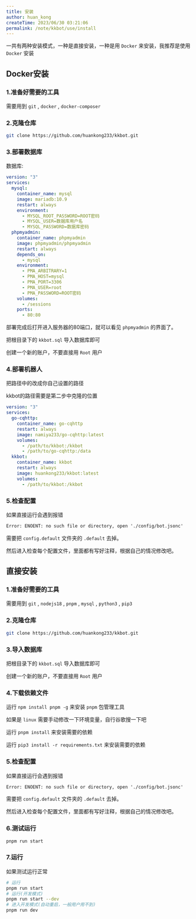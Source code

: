 ```yaml
---
title: 安装
author: huan_kong
createTime: 2023/06/30 03:21:06
permalink: /note/kkbot/use/install
---
```


一共有两种安装模式，一种是直接安装，一种是用 `Docker` 来安装，我推荐是使用 `Docker` 安装

## Docker安装

### 1.准备好需要的工具

需要用到 `git` , `docker` , `docker-composer`

### 2.克隆仓库

~~~ bash
git clone https://github.com/huankong233/kkbot.git
~~~

### 3.部署数据库

数据库:

~~~ yaml
version: "3"
services:
  mysql:
    container_name: mysql
    image: mariadb:10.9
    restart: always
    environment:
      - MYSQL_ROOT_PASSWORD=ROOT密码
      - MYSQL_USER=数据库用户名
      - MYSQL_PASSWORD=数据库密码
  phpmyadmin:
    container_name: phpmyadmin
    image: phpmyadmin/phpmyadmin
    restart: always
    depends_on:
      - mysql
    environment:
      - PMA_ARBITRARY=1
      - PMA_HOST=mysql
      - PMA_PORT=3306
      - PMA_USER=root
      - PMA_PASSWORD=ROOT密码
    volumes:
      - /sessions
    ports:
      - 80:80
~~~

部署完成后打开进入服务器的80端口，就可以看见 `phpmyadmin` 的界面了。

把根目录下的 `kkbot.sql` 导入数据库即可

创建一个新的账户，不要直接用 `Root` 用户

### 4.部署机器人

把路径中的改成你自己设置的路径

kkbot的路径需要是第二步中克隆的位置

~~~ yaml
version: "3"
services:
  go-cqhttp:
    container_name: go-cqhttp
    restart: always
    image: namiya233/go-cqhttp:latest
    volumes:
      - /path/to/kkbot:/kkbot
      - /path/to/go-cqhttp:/data
  kkbot:
    container_name: kkbot
    restart: always
    image: huankong233/kkbot:latest
    volumes:
      - /path/to/kkbot:/kkbot
~~~

### 5.检查配置

如果直接运行会遇到报错

~~~ txt
Error: ENOENT: no such file or directory, open './config/bot.jsonc'
~~~

需要把 `config.default` 文件夹的 `.default` 去掉。

然后进入检查每个配置文件，里面都有写好注释，根据自己的情况修改吧。

## 直接安装

### 1.准备好需要的工具

需要用到 `git` , `nodejs18` , `pnpm` , `mysql` , `python3` , `pip3`

### 2.克隆仓库

~~~ bash
git clone https://github.com/huankong233/kkbot.git
~~~

### 3.导入数据库

把根目录下的 `kkbot.sql` 导入数据库即可

创建一个新的账户，不要直接用 `Root` 用户

### 4.下载依赖文件

运行 `npm install pnpm -g` 来安装 `pnpm` 包管理工具

如果是 `linux` 需要手动修改一下环境变量，自行谷歌搜一下吧

运行 `pnpm install` 来安装需要的依赖

运行 `pip3 install -r requirements.txt` 来安装需要的依赖

### 5.检查配置

如果直接运行会遇到报错

~~~ txt
Error: ENOENT: no such file or directory, open './config/bot.jsonc'
~~~

需要把 `config.default` 文件夹的 `.default` 去掉。

然后进入检查每个配置文件，里面都有写好注释，根据自己的情况修改吧。

### 6.测试运行

~~~ bash
pnpm run start
~~~

### 7.运行

如果测试运行正常

~~~ bash
# 运行
pnpm run start
# 运行(开发模式)
pnpm run start --dev
# 进入开发模式(自动重启，一般用户用不到)
pnpm run dev
~~~
